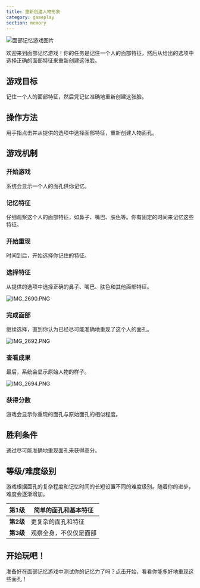 ```yaml
---
title: 重新创建人物形象
category: gameplay
section: memory
---
```

![面部记忆游戏图片](https://help.studycat.com/hc/article_attachments/34824961331481)

欢迎来到面部记忆游戏！你的任务是记住一个人的面部特征，然后从给出的选项中选择正确的面部特征来重新创建这张脸。

## 游戏目标

记住一个人的面部特征，然后凭记忆准确地重新创建这张脸。

## 操作方法

用手指点击并从提供的选项中选择面部特征，重新创建人物面孔。

## 游戏机制

### 开始游戏

系统会显示一个人的面孔供你记忆。

### 记忆特征

仔细观察这个人的面部特征，如鼻子、嘴巴、肤色等。你有固定的时间来记忆这些特征。

### 开始重现

时间到后，开始选择你记住的特征。

### 选择特征

从提供的选项中选择正确的鼻子、嘴巴、肤色和其他面部特征。

![IMG_2690.PNG](https://help.studycat.com/hc/article_attachments/34824961340697)

### 完成面部

继续选择，直到你认为已经尽可能准确地重现了这个人的面孔。

![IMG_2692.PNG](https://help.studycat.com/hc/article_attachments/34824961345177)

### 查看成果

最后，系统会显示原始人物的样子。

![IMG_2694.PNG](https://help.studycat.com/hc/article_attachments/34824961349017)

### 获得分数

游戏会显示你重现的面孔与原始面孔的相似程度。

## 胜利条件

通过尽可能准确地重现面孔来获得高分。

## 等级/难度级别

游戏根据面孔的复杂程度和记忆时间的长短设置不同的难度级别。随着你的进步，难度会逐渐增加。

| **第1级** | 简单的面孔和基本特征 |
| --- | --- |
| **第2级** | 更复杂的面孔和特征 |
| **第3级** | 观察全身，不仅仅是面部 |

## 开始玩吧！

准备好在面部记忆游戏中测试你的记忆力了吗？点击开始，看看你能多好地重现这些面孔！